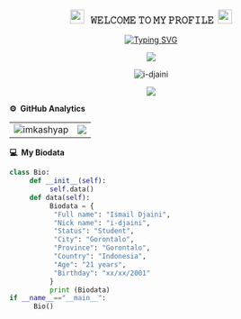 <h3 align="center">
  <img src="https://emoji.discord.st/emojis/768b108d-274f-4f44-a634-8477b16efce7.gif" width="25">
  &nbsp; 𝚆𝙴𝙻𝙲𝙾𝙼𝙴 𝚃𝙾 𝙼𝚈 𝙿𝚁𝙾𝙵𝙸𝙻𝙴&nbsp;
  <img src="https://emoji.discord.st/emojis/768b108d-274f-4f44-a634-8477b16efce7.gif" width="25"></h3>
<p align="center">
  <a href="https://git.io/typing-svg"><img src="https://readme-typing-svg.herokuapp.com?font=Fira+Code&pause=1000&color=00F70C&center=true&width=435&lines=Hi+.+.+.+%F0%9F%91%8B;I+am+Ismail+Djaini" alt="Typing SVG" /></a>
</p>
<p align="center">
<a href="https://www.instagram.com/i_djaini/" target="_blank"><img src="https://img.shields.io/badge/Instagram-E4405F?style=for-the-badge&logo=instagram&logoColor=white"/> </a>
</p>

<p align="center"> <img src="https://komarev.com/ghpvc/?username=i-djaini&label=Profile%20views&color=0e75b6&style=flat" alt="i-djaini"/></p>
<p align="center">
  <a href="https://github.com/i-djani"><img src="https://img.shields.io/github/followers/i-djaini?label=followers&style=social"/></a>
  </a>
</p>

**⚙️ &nbsp;GitHub Analytics**
<table style="width:100%">
  <tr>
    <td> <img src="https://github-readme-stats.vercel.app/api?username=i-djaini&show_icons=true&theme=dark&locale=en&hide_border=true" alt="imkashyap" /></td>
    <td><img src="https://github-readme-stats.vercel.app/api/top-langs/?username=i-djaini&theme=dark&hide_border=true&layout=compact"></td>
  </tr>
</table>

**💻 &nbsp;My Biodata**
```python
class Bio:
     def __init__(self):
          self.data()
     def data(self):
          Biodata = {
           "Full name": "Ismail Djaini",
           "Nick name": "i-djaini",
           "Status": "Student",
           "City": "Gorontalo",
           "Province": "Gorontalo",
           "Country": "Indonesia",
           "Age": "21 years",
           "Birthday": "xx/xx/2001"
          } 
          print (Biodata)
if __name__=="__main__":
      Bio()
```
